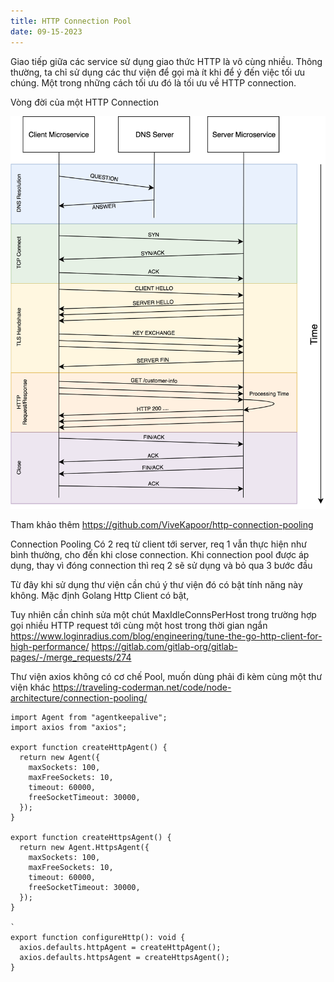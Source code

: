 ```yaml
---
title: HTTP Connection Pool
date: 09-15-2023
---
```

Giao tiếp giữa các service sử dụng giao thức HTTP là vô cùng nhiều. Thông thường, ta chỉ sử dụng các thư viện để gọi mà ít khi để ý đến việc tối ưu chúng. Một trong những cách tối ưu đó là tối ưu về HTTP connection.

Vòng đời của một HTTP Connection

![HTTP Connection Lifecycle](https://raw.githubusercontent.com/ViveKapoor/http-connection-pooling/main/HTTP-Connection-Lifecycle.png)

Tham khảo thêm https://github.com/ViveKapoor/http-connection-pooling

Connection Pooling
Có 2 req từ client tới server, req 1 vẫn thực hiện như bình thường, cho đến khi close connection. Khi connection pool được áp dụng, thay vì đóng connection thì req 2 sẽ sử dụng và bỏ qua 3 bước đầu

Từ đây khi sử dụng thư viện cần chú ý thư viện đó có bật tính năng này không. Mặc định Golang Http Client có bật, 

Tuy nhiên cần chỉnh sửa một chút MaxIdleConnsPerHost trong trường hợp gọi nhiều HTTP request tới cùng một host trong thời gian ngắn
https://www.loginradius.com/blog/engineering/tune-the-go-http-client-for-high-performance/
https://gitlab.com/gitlab-org/gitlab-pages/-/merge_requests/274

Thư viện axios không có cơ chế Pool, muốn dùng phải đi kèm cùng một thư viện khác
https://traveling-coderman.net/code/node-architecture/connection-pooling/
```
import Agent from "agentkeepalive";
import axios from "axios";

export function createHttpAgent() {
  return new Agent({
    maxSockets: 100,
    maxFreeSockets: 10,
    timeout: 60000,
    freeSocketTimeout: 30000,
  });
}

export function createHttpsAgent() {
  return new Agent.HttpsAgent({
    maxSockets: 100,
    maxFreeSockets: 10,
    timeout: 60000,
    freeSocketTimeout: 30000,
  });
}

`
export function configureHttp(): void {
  axios.defaults.httpAgent = createHttpAgent();
  axios.defaults.httpsAgent = createHttpsAgent();
}
```
